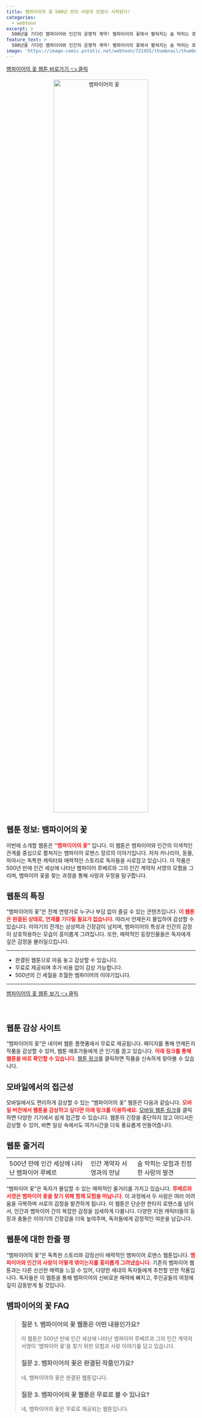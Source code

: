```yaml
---
title: 뱀파이어의 꽃 500년 만의 사랑과 모험이 시작된다!
categories:
  - webtoon
excerpt: >
  500년을 기다린 뱀파이어와 인간의 운명적 계약! 뱀파이어의 꽃에서 펼쳐지는 숨 막히는 로맨스와 모험이 당신을 기다립니다. 클릭해 새로운 세계에 빠져보세요!
feature_text: >
  500년을 기다린 뱀파이어와 인간의 운명적 계약! 뱀파이어의 꽃에서 펼쳐지는 숨 막히는 로맨스와 모험이 당신을 기다립니다. 클릭해 새로운 세계에 빠져보세요!
image: 'https://image-comic.pstatic.net/webtoon/721455/thumbnail/thumbnail_IMAG21_3487300569401942371.jpg'
---
```


<p><a class="modoo-button" href="https://comic.naver.com/webtoon/list?titleId=721455" rel="nofollow noopener">뱀파이어의 꽃 웹툰 바로가기 👈 클릭</a></p>
<figure class="image" style="width: 50%; height: 50%; text-align: center; margin: auto;"><img alt="뱀파이어의 꽃" src="https://image-comic.pstatic.net/webtoon/721455/thumbnail/thumbnail_IMAG21_3487300569401942371.jpg" style="width: 100%; height: 100%; object-fit: cover;"/></figure>
<h2 id="웹툰_정보">웹툰 정보: 뱀파이어의 꽃</h2>
<p>이번에 소개할 웹툰은 <b><span style="color: #ee2323;">“뱀파이어의 꽃”</span></b> 입니다. 이 웹툰은 뱀파이어와 인간의 이색적인 관계를 중심으로 펼쳐지는 뱀파이어 로맨스 장르의 이야기입니다. 저자 카나리아, 동물, 하야시는 독특한 캐릭터와 매력적인 스토리로 독자들을 사로잡고 있습니다. 이 작품은 500년 만에 인간 세상에 나타난 뱀파이어 루베르와 그의 인간 계약자 서영의 모험을 그리며, 뱀파이어 꽃을 찾는 과정을 통해 사랑과 우정을 탐구합니다.</p>
<h2 id="웹툰_특징">웹툰의 특징</h2>
<p>“뱀파이어의 꽃”은 전체 연령가로 누구나 부담 없이 즐길 수 있는 콘텐츠입니다. <b><span style="color: #ee2323;">이 웹툰은 완결된 상태로, 연재를 기다릴 필요가 없습니다.</span></b> 따라서 언제든지 몰입하여 감상할 수 있습니다. 이야기의 전개는 상상력과 긴장감이 넘치며, 뱀파이어의 특성과 인간의 감정이 상호작용하는 모습이 흥미롭게 그려집니다. 또한, 매력적인 등장인물들은 독자에게 깊은 감정을 불러일으킵니다.</p>
<hr/>
<ul>
<li>완결된 웹툰으로 마음 놓고 감상할 수 있습니다.</li>
<li>무료로 제공되며 추가 비용 없이 감상 가능합니다.</li>
<li>500년의 긴 세월을 초월한 뱀파이어의 이야기입니다.</li>
</ul>
<hr/>
<p><a class="modoo-button" href="https://m.comic.naver.com/webtoon/list?titleId=721455" rel="nofollow noopener">뱀파이어의 꽃 웹툰 보기 👈 클릭</a></p><br/>
<h2 id="웹툰_사이트">웹툰 감상 사이트</h2>
<p>“뱀파이어의 꽃”은 네이버 웹툰 플랫폼에서 무료로 제공됩니다. 페이지를 통해 언제든지 작품을 감상할 수 있어, 웹툰 애호가들에게 큰 인기를 끌고 있습니다. <b><span style="color: #ee2323;">아래 링크를 통해 웹툰을 바로 확인할 수 있습니다.</span></b> <a href="https://comic.naver.com/webtoon/list?titleId=721455">웹툰 링크</a>를 클릭하면 작품을 신속하게 찾아볼 수 있습니다.</p>
<h2 id="웹툰_모바일">모바일에서의 접근성</h2>
<p>모바일에서도 편리하게 감상할 수 있는 “뱀파이어의 꽃” 웹툰은 다음과 같습니다. <b><span style="color: #ee2323;">모바일 버전에서 웹툰을 감상하고 싶다면 아래 링크를 이용하세요.</span></b> <a href="https://m.comic.naver.com/webtoon/list?titleId=721455">모바일 웹툰 링크</a>를 클릭하면 다양한 기기에서 쉽게 접근할 수 있습니다. 웹툰의 긴장을 중단하지 않고 어디서든 감상할 수 있어, 바쁜 일상 속에서도 여가시간을 더욱 풍요롭게 만들어줍니다.</p>
<h2 id="웹툰_줄거리">웹툰 줄거리</h2>
<table>
<tr>
<td>500년 만에 인간 세상에 나타난 뱀파이어 루베르</td>
<td>인간 계약자 서영과의 만남</td>
<td>숨 막히는 모험과 진정한 사랑의 발견</td>
</tr>
</table>
<p>“뱀파이어 꽃”은 독자가 몰입할 수 있는 매력적인 줄거리를 가지고 있습니다. <b><span style="color: #ee2323;">루베르와 서영은 뱀파이어 꽃을 찾기 위해 함께 모험을 떠납니다.</span></b> 이 과정에서 두 사람은 여러 어려움을 극복하며 서로의 감정을 발견하게 됩니다. 이 웹툰은 단순한 판타지 로맨스를 넘어서, 인간과 뱀파이어 간의 복잡한 감정을 섬세하게 다룹니다. 다양한 지원 캐릭터들의 등장과 충돌은 이야기의 긴장감을 더욱 높여주며, 독자들에게 감정적인 여운을 남깁니다.</p>
<h2 id="웹툰_한줄평">웹툰에 대한 한줄 평</h2>
<p>“뱀파이어의 꽃”은 독특한 스토리와 감정선이 매력적인 뱀파이어 로맨스 웹툰입니다. <b><span style="color: #ee2323;">뱀파이어와 인간의 사랑이 어떻게 엮이는지를 흥미롭게 그려냈습니다.</span></b> 기존의 뱀파이어 웹툰과는 다른 신선한 매력을 느낄 수 있어, 다양한 세대의 독자들에게 추천할 만한 작품입니다. 독자들은 이 웹툰을 통해 뱀파이어의 신비로운 매력에 빠지고, 주인공들의 여정에 깊이 감동받게 될 것입니다.</p>
<h2 id=뱀파이어의 꽃_FAQ>뱀파이어의 꽃 FAQ</h2>
<div itemscope="" itemtype="https://schema.org/FAQPage"> <blockquote> <div itemscope="" itemprop="mainEntity" itemtype="https://schema.org/Question"> <h3 id="질문_1" itemprop="name">질문 1. 뱀파이어의 꽃 웹툰은 어떤 내용인가요?</h3> <div itemscope="" itemprop="acceptedAnswer" itemtype="https://schema.org/Answer"> <span itemprop="text"> <p>이 웹툰은 500년 만에 인간 세상에 나타난 뱀파이어 루베르과 그의 인간 계약자 서영이 '뱀파이어 꽃'을 찾기 위한 모험과 사랑 이야기를 담고 있습니다.</p> </span> </div> </div> <div itemscope="" itemprop="mainEntity" itemtype="https://schema.org/Question"> <h3 id="질문_2" itemprop="name">질문 2. 뱀파이어의 꽃은 완결된 작품인가요?</h3> <div itemscope="" itemprop="acceptedAnswer" itemtype="https://schema.org/Answer"> <span itemprop="text"> <p>네, 뱀파이어의 꽃은 완결된 웹툰입니다.</p> </span> </div> </div> <div itemscope="" itemprop="mainEntity" itemtype="https://schema.org/Question"> <h3 id="질문_3" itemprop="name">질문 3. 뱀파이어의 꽃 웹툰은 무료로 볼 수 있나요?</h3> <div itemscope="" itemprop="acceptedAnswer" itemtype="https://schema.org/Answer"> <span itemprop="text"> <p>네, 뱀파이어의 꽃은 무료로 제공되는 웹툰입니다.</p> </span> </div> </div> </blockquote> </div>

